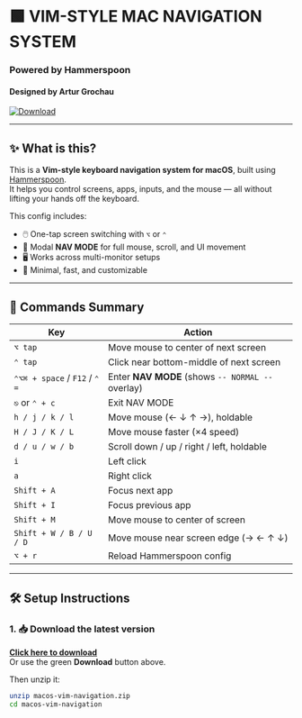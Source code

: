 # 🟩 VIM-STYLE MAC NAVIGATION SYSTEM  
### Powered by Hammerspoon  
#### Designed by **Artur Grochau**

[![Download](https://img.shields.io/badge/⬇️%20Download-v1.0.0-green?style=for-the-badge)](https://github.com/arturpedrotti/macos-vim-navigation/releases/latest/download/macos-vim-navigation.zip)

---

## ✨ What is this?

This is a **Vim-style keyboard navigation system for macOS**, built using [Hammerspoon](https://www.hammerspoon.org).  
It helps you control screens, apps, inputs, and the mouse — all without lifting your hands off the keyboard.

This config includes:

- 🖱️ One-tap screen switching with `⌥` or `⌃`
- 🧭 Modal **NAV MODE** for full mouse, scroll, and UI movement
- 🖥️ Works across multi-monitor setups
- 🧼 Minimal, fast, and customizable

---

## 🧠 Commands Summary

| Key                                | Action                                                                 |
|-----------------------------------|------------------------------------------------------------------------|
| `⌥ tap`                           | Move mouse to center of next screen                                   |
| `⌃ tap`                           | Click near bottom-middle of next screen                               |
| `⌃⌥⌘ + space` / `F12` / `⌃ =`     | Enter **NAV MODE** (shows `-- NORMAL --` overlay)                     |
| `⎋` or `⌃ + c`                    | Exit NAV MODE                                                         |
| `h / j / k / l`                   | Move mouse (← ↓ ↑ →), holdable                                        |
| `H / J / K / L`                   | Move mouse faster (×4 speed)                                          |
| `d / u / w / b`                   | Scroll down / up / right / left, holdable                             |
| `i`                               | Left click                                                            |
| `a`                               | Right click                                                           |
| `Shift + A`                       | Focus next app                                                        |
| `Shift + I`                       | Focus previous app                                                    |
| `Shift + M`                       | Move mouse to center of screen                                        |
| `Shift + W / B / U / D`           | Move mouse near screen edge (→ ← ↑ ↓)                                 |
| `⌥ + r`                           | Reload Hammerspoon config                                             |

---

## 🛠 Setup Instructions

### 1. 📥 Download the latest version

[**Click here to download**](https://github.com/arturpedrotti/macos-vim-navigation/releases/latest/download/macos-vim-navigation.zip)  
Or use the green **Download** button above.

Then unzip it:

```bash
unzip macos-vim-navigation.zip
cd macos-vim-navigation
